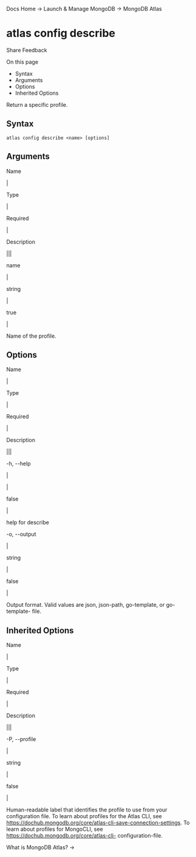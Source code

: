 Docs Home → Launch & Manage MongoDB → MongoDB Atlas

# atlas config describe

Share Feedback

On this page

  * Syntax
  * Arguments
  * Options
  * Inherited Options

Return a specific profile.

## Syntax

    
    
    atlas config describe <name> [options]  
      
  
## Arguments

Name

|

Type

|

Required

|

Description  
  
|||  
  
name

|

string

|

true

|

Name of the profile.  
  
## Options

Name

|

Type

|

Required

|

Description  
  
|||  
  
-h, --help

|

|

false

|

help for describe  
  
-o, --output

|

string

|

false

|

Output format. Valid values are json, json-path, go-template, or go-template-
file.  
  
## Inherited Options

Name

|

Type

|

Required

|

Description  
  
|||  
  
-P, --profile

|

string

|

false

|

Human-readable label that identifies the profile to use from your
configuration file. To learn about profiles for the Atlas CLI, see
https://dochub.mongodb.org/core/atlas-cli-save-connection-settings. To learn
about profiles for MongoCLI, see https://dochub.mongodb.org/core/atlas-cli-
configuration-file.  
  
What is MongoDB Atlas? →

